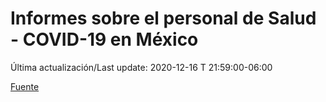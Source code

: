 # Informes sobre el personal de Salud - COVID-19 en México
 
Última actualización/Last update: 2020-12-16 T 21:59:00-06:00

 [Fuente](https://www.gob.mx/salud/documentos/informes-sobre-el-personal-de-salud-covid-19-en-mexico)
